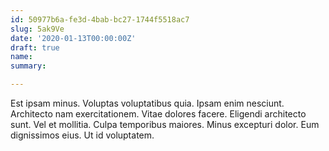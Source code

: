 ```yaml
---
id: 50977b6a-fe3d-4bab-bc27-1744f5518ac7
slug: 5ak9Ve
date: '2020-01-13T00:00:00Z'
draft: true
name: 
summary: 

---
```


Est ipsam minus. Voluptas voluptatibus quia. Ipsam enim nesciunt. Architecto nam exercitationem. Vitae dolores facere. Eligendi architecto sunt. Vel et mollitia. Culpa temporibus maiores. Minus excepturi dolor. Eum dignissimos eius. Ut id voluptatem.
